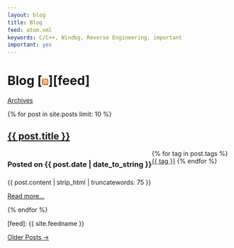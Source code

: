 ```yaml
---
layout: blog
title: Blog
feed: atom.xml
keywords: C/C++, Windbg, Reverse Engineering, important
important: yes
---
```


Blog [![Feed icon](/files/css/feed-icon-14x14.png)][feed]
=====================
<span class="low-top quiet large-bottom"><a href="/archives" class="small quiet">Archives</a></span>
<p/>

{% for post in site.posts limit: 10 %}
<h2 class="prepend-top"><a href="{{ post.url }}">{{ post.title }}</a></h2>
<h3 class="datetext" style="float:left">
Posted on {{ post.date | date_to_string }}
</h3>
<span class="tag-list"> 
{% for tag in post.tags %}
<a href="/tags/{{ tag | slugize }}/">{{ tag }}</a> 
{% endfor %}
</span>



<div class="c">&nbsp;</div>
<p>{{ post.content | strip_html | truncatewords: 75 }}</p>
<p><a href="{{ post.url }}">Read more...</a></p>
{% endfor %}


[feed]: {{ site.feedname }}



<p>
<a href="/archives">Older Posts &rarr;</a>
</p>


